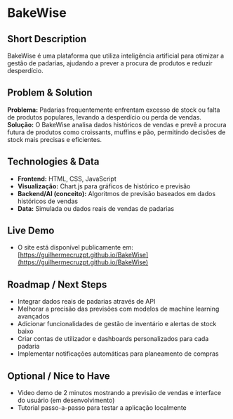 # BakeWise

## Short Description
BakeWise é uma plataforma que utiliza inteligência artificial para otimizar a gestão de padarias, ajudando a prever a procura de produtos e reduzir desperdício.

## Problem & Solution
**Problema:** Padarias frequentemente enfrentam excesso de stock ou falta de produtos populares, levando a desperdício ou perda de vendas.  
**Solução:** O BakeWise analisa dados históricos de vendas e prevê a procura futura de produtos como croissants, muffins e pão, permitindo decisões de stock mais precisas e eficientes.

## Technologies & Data
- **Frontend:** HTML, CSS, JavaScript  
- **Visualização:** Chart.js para gráficos de histórico e previsão  
- **Backend/AI (conceito):** Algoritmos de previsão baseados em dados históricos de vendas  
- **Data:** Simulada ou dados reais de vendas de padarias

## Live Demo
- O site está disponível publicamente em: [https://guilhermecruzpt.github.io/BakeWise](https://guilhermecruzpt.github.io/BakeWise)  

## Roadmap / Next Steps
- Integrar dados reais de padarias através de API  
- Melhorar a precisão das previsões com modelos de machine learning avançados  
- Adicionar funcionalidades de gestão de inventário e alertas de stock baixo  
- Criar contas de utilizador e dashboards personalizados para cada padaria  
- Implementar notificações automáticas para planeamento de compras

## Optional / Nice to Have
- Video demo de 2 minutos mostrando a previsão de vendas e interface do usuário (em desenvolvimento)  
- Tutorial passo-a-passo para testar a aplicação localmente
